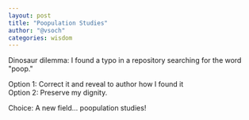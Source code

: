 ```yaml
---
layout: post
title: "Poopulation Studies"
author: "@vsoch"
categories: wisdom
---
```


Dinosaur dilemma: I found a typo in a repository searching for the word "poop."<br>

Option 1: Correct it and reveal to author how I found it<br>
Option 2: Preserve my dignity.<br>

Choice: A new field... poopulation studies!<br>
